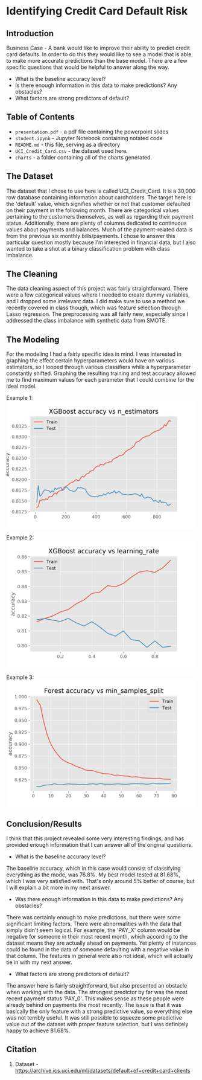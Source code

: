 
# Identifying Credit Card Default Risk


## Introduction

Business Case - A bank would like to improve their ability to predict credit card defaults.  In order to do this they would like to see a model that is able to make more accurate predictions than the base model.  There are a few specific questions that would be helpful to answer along the way.  
 
- What is the baseline accuracy level?
- Is there enough information in this data to make predictions?  Any obstacles?
- What factors are strong predictors of default?


## Table of Contents

- `presentation.pdf` - a pdf file containing the powerpoint slides
- `student.ipynb` - Jupyter Notebook containing notated code
- `README.md` - this file, serving as a directory
- `UCI_Credit_Card.csv` - the dataset used here.
- `charts` - a folder containing all of the charts generated.  

## The Dataset

The dataset that I chose to use here is called UCI_Credit_Card.  It is a 30,000 row database containing information about cardholders.  The target here is the 'default' value, which signifies whether or not that customer defaulted on their payment in the following month.  There are categorical values pertaining to the customers themselves, as well as regarding their payment status.  Additionally, there are plenty of columns dedicated to continuous values about payments and balances.  Much of the payment-related data is from the previous six monthly bills/payments.  I chose to answer this particular question mostly because I'm interested in financial data, but I also wanted to take a shot at a binary classification problem with class imbalance.  

## The Cleaning

The data cleaning aspect of this project was fairly straightforward.  There were a few categorical values where I needed to create dummy variables, and I dropped some irrelevant data.  I did make sure to use a method we recently covered in class though, which was feature selection through Lasso regression. The preprocessing was all fairly new, especially since I addressed the class imbalance with synthetic data from SMOTE.   

## The Modeling

For the modeling I had a fairly specific idea in mind.  I was interested in graphing the effect certain hyperparameters would have on various estimators, so I looped through various classifiers while a hyperparameter constantly shifted.  Graphing the resulting training and test accuracy allowed me to find maximum values for each parameter that I could combine for the ideal model.  

Example 1:
![acc-vs-est](https://github.com/dvb2017/credit-card-defaults/blob/master/charts/acc_vs_est.png)

Example 2:
![acc-vs-rate](https://github.com/dvb2017/credit-card-defaults/blob/master/charts/acc_vs_rate.png)

Example 3:
![forest-split](https://github.com/dvb2017/credit-card-defaults/blob/master/charts/forest_split.png)

## Conclusion/Results

I think that this project revealed some very interesting findings, and has provided enough information that I can answer all of the original questions.

- What is the baseline accuracy level?  

The baseline accuracy, which in this case would consist of classifying everything as the mode, was 76.8%.  My best model tested at 81.68%, which I was very satisfied with.  That's only around 5% better of course, but I will explain a bit more in my next answer.

- Was there enough information in this data to make predictions?  Any obstacles?  

There was certainly enough to make predictions, but there were some significant limiting factors.  There were abnormalities with the data that simply didn't seem logical.  For example, the 'PAY_X' column would be negative for someone in their most recent month, which according to the dataset means they are actually ahead on payments.  Yet plenty of instances could be found in the data of someone defaulting with a negative value in that column. The features in general were also not ideal, which will actually tie in with my next answer. 

- What factors are strong predictors of default?  

The answer here is fairly straightforward, but also presented an obstacle when working with the data.  The strongest predictor by far was the most recent payment status 'PAY_0'.  This makes sense as these people were already behind on payments the most recently. The issue is that it was basically the only feature with a strong predictive value, so everything else was not terribly useful.  It was still possible to squeeze some predictive value out of the dataset with proper feature selection, but I was definitely happy to achieve 81.68%. 





## Citation

1. Dataset - https://archive.ics.uci.edu/ml/datasets/default+of+credit+card+clients
